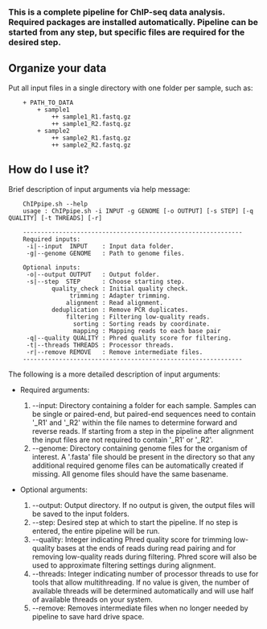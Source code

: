 
### This is a complete pipeline for ChIP-seq data analysis. Required packages are installed automatically. Pipeline can be started from any step, but specific files are required for the desired step.

## Organize your data

Put all input files in a single directory with one folder per sample, such as:

```
    + PATH_TO_DATA
        + sample1
            ++ sample1_R1.fastq.gz
            ++ sample1_R2.fastq.gz
        + sample2
            ++ sample2_R1.fastq.gz
            ++ sample2_R2.fastq.gz
```

## How do I use it?

Brief description of input arguments via help message:

```
    ChIPpipe.sh --help
    usage : ChIPpipe.sh -i INPUT -g GENOME [-o OUTPUT] [-s STEP] [-q QUALITY] [-t THREADS] [-r]

    -------------------------------------------------------------
    Required inputs:
     -i|--input  INPUT    : Input data folder.
     -g|--genome GENOME   : Path to genome files.

    Optional inputs:
     -o|--output OUTPUT   : Output folder.
     -s|--step  STEP      : Choose starting step.
            quality_check : Initial quality check.
                 trimming : Adapter trimming.
                alignment : Read alignment.
            deduplication : Remove PCR duplicates.
                filtering : Filtering low-quality reads.
                  sorting : Sorting reads by coordinate.
                  mapping : Mapping reads to each base pair
     -q|--quality QUALITY : Phred quality score for filtering.
     -t|--threads THREADS : Processor threads.
     -r|--remove REMOVE   : Remove intermediate files.
    -------------------------------------------------------------
```

The following is a more detailed description of input arguments:

- Required arguments:
    1. --input: Directory containing a folder for each sample. Samples can be single or paired-end, but paired-end sequences need to contain '_R1' and '_R2' within the file names to determine forward and reverse reads. If starting from a step in the pipeline after alignment the input files are not required to contain '_R1' or '_R2'.
    2. --genome: Directory containing genome files for the organism of interest. A '.fasta' file should be present in the directory so that any additional required genome files can be automatically created if missing. All genome files should have the same basename.

- Optional arguments:
    1. --output: Output directory. If no output is given, the output files will be saved to the input folders.
    2. --step: Desired step at which to start the pipeline. If no step is entered, the entire pipeline will be run.
    3. --quality: Integer indicating Phred quality score for trimming low-quality bases at the ends of reads during read pairing and for removing low-quality reads during filtering. Phred score will also be used to approximate filtering settings during alignment.
    4. --threads: Integer indicating number of processor threads to use for tools that allow multithreading. If no value is given, the number of available threads will be determined automatically and will use half of available threads on your system.
    5. --remove: Removes intermediate files when no longer needed by pipeline to save hard drive space.
